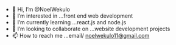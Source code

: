 - 👋 Hi, I’m @NoelWekulo
- 👀 I’m interested in ...front end web development
- 🌱 I’m currently learning ...react.js and node.js
- 💞️ I’m looking to collaborate on ...website development projects
- 📫 How to reach me ...email/ noelwekulo11@gmail.com

<!---
NoelWekulo/NoelWekulo is a ✨ special ✨ repository because its `README.md` (this file) appears on your GitHub profile.
You can click the Preview link to take a look at your changes.
--->
